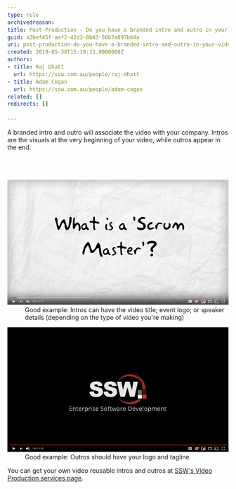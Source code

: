 ```yaml
---
type: rule
archivedreason: 
title: Post-Production - Do you have a branded intro and outro in your videos?
guid: a3bef45f-aaf2-42d3-8b43-50b7a897b64a
uri: post-production-do-you-have-a-branded-intro-and-outro-in-your-videos
created: 2019-05-30T15:19:33.0000000Z
authors:
- title: Raj Dhatt
  url: https://ssw.com.au/people/raj-dhatt
- title: Adam Cogan
  url: https://ssw.com.au/people/adam-cogan
related: []
redirects: []

---
```



​A branded intro and outro will associate the video with your company. Intros are the visuals at the very beginning of your video, while outros appear in the end.<br><br>
<br><excerpt class='endintro'></excerpt><br>
<dl class="goodImage"><dt>​​<img src="Screen Shot 2019-05-30 at 8.42.12 AM.png" alt="Screen Shot 2019-05-30 at 8.42.12 AM.png" /></dt><dd>Good example: Intros can have the video title; event logo; or speaker details (depending on the type of video you're making)​​</dd></dl><dl class="goodImage"><dt>​​<img src="Screen Shot 2019-05-30 at 8.25.51 AM.png" alt="Screen Shot 2019-05-30 at 8.25.51 AM.png" /></dt><dd>Good example: Outros should have your logo and tagline​​​</dd></dl><p>You can get your own video reusable intros and outros at <a href="https://www.ssw.com.au/ssw/Consulting/Video-Production/Video-Production-Reusable-Extras.aspx">SSW's Video Production services page​</a>.​<br></p>


